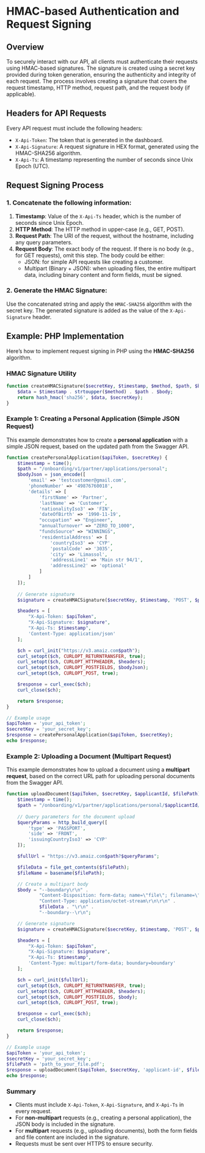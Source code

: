 
# HMAC-based Authentication and Request Signing

## Overview

To securely interact with our API, all clients must authenticate their requests using HMAC-based signatures. 
The signature is created using a secret key provided during token generation, ensuring the authenticity and integrity of each request. 
The process involves creating a signature that covers the request timestamp, HTTP method, request path, and the request body (if applicable).

## Headers for API Requests

Every API request must include the following headers:

- `X-Api-Token`: The token that is generated in the dashboard.
- `X-Api-Signature`: A request signature in HEX format, generated using the HMAC-SHA256 algorithm.
- `X-Api-Ts`: A timestamp representing the number of seconds since Unix Epoch (UTC).

## Request Signing Process

### 1. Concatenate the following information:

1. **Timestamp**: Value of the `X-Api-Ts` header, which is the number of seconds since Unix Epoch.
2. **HTTP Method**: The HTTP method in upper-case (e.g., GET, POST).
3. **Request Path**: The URI of the request, without the hostname, including any query parameters.
4. **Request Body**: The exact body of the request. If there is no body (e.g., for GET requests), omit this step. The body could be either:
   - JSON: for simple API requests like creating a customer.
   - Multipart (Binary + JSON): when uploading files, the entire multipart data, including binary content and form fields, must be signed.

### 2. Generate the HMAC Signature:

Use the concatenated string and apply the `HMAC-SHA256` algorithm with the secret key. 
The generated signature is added as the value of the `X-Api-Signature` header.

## Example: PHP Implementation

Here’s how to implement request signing in PHP using the **HMAC-SHA256** algorithm.

### HMAC Signature Utility

```php
function createHMACSignature($secretKey, $timestamp, $method, $path, $body = '') {
    $data = $timestamp . strtoupper($method) . $path . $body;
    return hash_hmac('sha256', $data, $secretKey);
}
```

### Example 1: Creating a Personal Application (Simple JSON Request)

This example demonstrates how to create a **personal application** with a simple JSON request, based on the updated path from the Swagger API.

```php
function createPersonalApplication($apiToken, $secretKey) {
    $timestamp = time();
    $path = "/onboarding/v1/partner/applications/personal";
    $bodyJson = json_encode([
        'email' => 'testcustomer@gmail.com',
        'phoneNumber' => '49876760018',
        'details' => [
            'firstName' => 'Partner',
            'lastName' => 'Customer',
            'nationalityIso3' => 'FIN',
            'dateOfBirth' => '1990-11-19',
            "occupation" => "Engineer",
            "annualTurnover" => "ZERO_TO_1000",
            "fundsSource" => "WINNINGS",
            'residentialAddress' => [
                'countryIso3' => 'CYP',
                'postalCode' => '3035',
                'city' => 'Limassol',
                'addressLine1' => 'Main str 94/1',
                'addressLine2' => 'optional'
            ]
        ]
    ]);
    
    // Generate signature
    $signature = createHMACSignature($secretKey, $timestamp, 'POST', $path, $bodyJson);

    $headers = [
        "X-Api-Token: $apiToken",
        "X-Api-Signature: $signature",
        "X-Api-Ts: $timestamp",
        'Content-Type: application/json'
    ];

    $ch = curl_init("https://v3.amaiz.com$path");
    curl_setopt($ch, CURLOPT_RETURNTRANSFER, true);
    curl_setopt($ch, CURLOPT_HTTPHEADER, $headers);
    curl_setopt($ch, CURLOPT_POSTFIELDS, $bodyJson);
    curl_setopt($ch, CURLOPT_POST, true);

    $response = curl_exec($ch);
    curl_close($ch);

    return $response;
}

// Example usage
$apiToken = 'your_api_token';
$secretKey = 'your_secret_key';
$response = createPersonalApplication($apiToken, $secretKey);
echo $response;
```

### Example 2: Uploading a Document (Multipart Request)

This example demonstrates how to upload a document using a **multipart request**, based on the correct URL path for uploading personal documents from the Swagger API.

```php
function uploadDocument($apiToken, $secretKey, $applicantId, $filePath) {
    $timestamp = time();
    $path = "/onboarding/v1/partner/applications/personal/$applicantId/documents";
    
    // Query parameters for the document upload
    $queryParams = http_build_query([
        'type' => 'PASSPORT',
        'side' => 'FRONT',
        'issuingCountryIso3' => 'CYP'
    ]);

    $fullUrl = "https://v3.amaiz.com$path?$queryParams";

    $fileData = file_get_contents($filePath);
    $fileName = basename($filePath);

    // Create a multipart body
    $body = "--boundary\r\n" .
            "Content-Disposition: form-data; name=\"file\"; filename=\"$fileName\"\r\n" .
            "Content-Type: application/octet-stream\r\n\r\n" .
            $fileData . "\r\n" .
            "--boundary--\r\n";

    // Generate signature
    $signature = createHMACSignature($secretKey, $timestamp, 'POST', $path, $body);

    $headers = [
        "X-Api-Token: $apiToken",
        "X-Api-Signature: $signature",
        "X-Api-Ts: $timestamp",
        'Content-Type: multipart/form-data; boundary=boundary'
    ];

    $ch = curl_init($fullUrl);
    curl_setopt($ch, CURLOPT_RETURNTRANSFER, true);
    curl_setopt($ch, CURLOPT_HTTPHEADER, $headers);
    curl_setopt($ch, CURLOPT_POSTFIELDS, $body);
    curl_setopt($ch, CURLOPT_POST, true);

    $response = curl_exec($ch);
    curl_close($ch);

    return $response;
}

// Example usage
$apiToken = 'your_api_token';
$secretKey = 'your_secret_key';
$filePath = 'path_to_your_file.pdf';
$response = uploadDocument($apiToken, $secretKey, 'applicant-id', $filePath);
echo $response;
```

### Summary

- Clients must include `X-Api-Token`, `X-Api-Signature`, and `X-Api-Ts` in every request.
- For **non-multipart** requests (e.g., creating a personal application), the JSON body is included in the signature.
- For **multipart** requests (e.g., uploading documents), both the form fields and file content are included in the signature.
- Requests must be sent over HTTPS to ensure security.
